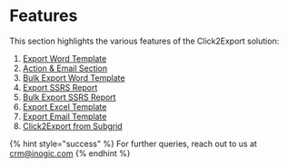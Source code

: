 # Features

This section highlights the various features of the Click2Export solution:

1. [Export Word Template](https://docs.inogic.com/click2export/features/word-template-use-case)
2. [Action & Email Section](https://docs.inogic.com/click2export/features/action-and-email-section)
3. [Bulk Export Word Template](https://docs.inogic.com/click2export/features/export-bulk-records-with-word-template)
4. [Export SSRS Report](https://docs.inogic.com/click2export/features/report-template-use-case)
5. [Bulk Export SSRS Report](https://docs.inogic.com/click2export/features/export-bulk-records-with-ssrs-template)
6. [Export Excel Template](https://docs.inogic.com/click2export/features/excel-template-use-case)
7. [Export Email Template](https://docs.inogic.com/click2export/features/email-template-use-case)
8. [Click2Export from Subgrid](https://docs.inogic.com/click2export/features/click2export-from-subgrid)

{% hint style="success" %}
For further queries, reach out to us at [crm@inogic.com](mailto:crm@inogic.com)
{% endhint %}

